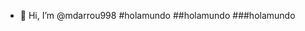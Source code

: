- 👋 Hi, I’m @mdarrou998
#holamundo
##holamundo
###holamundo
<!---
mdarrou998/mdarrou998 is a ✨ special ✨ repository because its `README.md` (this file) appears on your GitHub profile.
You can click the Preview link to take a look at your changes.
--->
